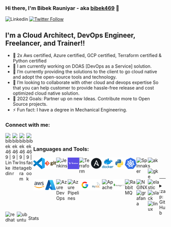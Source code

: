 ### Hi there, I'm Bibek Rauniyar - aka [bibek469][Linkedin] 👋

![Linkedin](https://img.shields.io/badge/<Cloud>-<DevOps>-<brightgreen>)
[![Twitter Follow](https://img.shields.io/twitter/follow/BibekRauniyar7?color=1DA1F2&style=for-the-badge)](https://twitter.com/intent/follow?original_referer=https%3A%2F%2Fgithub.com%2Fbibek469&screen_name=BibekRauniyar7)

## I'm a Cloud Architect, DevOps Engineer, Freelancer, and Trainer!!

- 🔭 2x Aws certified, Azure certified, GCP certified, Terraform certified & Python certified
- 🔭 I am currently working on DOAS [DevOps as a Service] solution.
- 🌱 I’m currently providing the solutions to the client to go cloud native and adopt  the open-source tools and technology.
- 👯 I’m looking to collaborate with other cloud and devops expertise So that you can help customer to provide hassle-free release and cost optimized cloud native solution. 
- 🥅 2022 Goals: Partner up on new Ideas. Contribute more to Open Source projects.
- ⚡ Fun fact: I have a degree in Mechanical Engineering.


### Connect with me:

[<img align="left" alt="bibek469 | Linkedin" width="22px" src="https://simpleicons.org/icons/linkedin.svg" />][Linkedin]
[<img align="left" alt="bibek469 | Twitter" width="22px" src="https://cdn.jsdelivr.net/npm/simple-icons@v3/icons/twitter.svg" />][twitter]
[<img align="left" alt="bibek469 | Instagram" width="22px" src="https://cdn.jsdelivr.net/npm/simple-icons@v3/icons/instagram.svg" />][instagram]
[<img align="left" alt="bibek469 | facebook" width="22px" src="https://simpleicons.org/icons/facebook.svg" />][facebook]

<br />

### Languages and Tools:

[<img align="left" alt="Visual Studio Code" width="36px" src="https://raw.githubusercontent.com/github/explore/80688e429a7d4ef2fca1e82350fe8e3517d3494d/topics/visual-studio-code/visual-studio-code.png" />][Linkedin]
[<img align="left" alt="HTML5" width="36px" src="https://raw.githubusercontent.com/github/explore/80688e429a7d4ef2fca1e82350fe8e3517d3494d/topics/git/git.png" />][Linkedin]
[<img align="left" alt="Jenkins" width="36px" src="https://www.jenkins.io/images/logos/automotive/256.png" />][Linkedin]
[<img align="left" alt="Terraform" width="36px" src="https://raw.githubusercontent.com/github/explore/80688e429a7d4ef2fca1e82350fe8e3517d3494d/topics/terraform/terraform.png" />][Linkedin]
[<img align="left" alt="Terraform" width="36px" src="https://cdn.gruntwork.io/gruntwork-website/6fb02985810c5d1df7751c55ba12cd27.png" />][Linkedin]
[<img align="left" alt="Ansible" width="36px" src="https://raw.githubusercontent.com/github/explore/80688e429a7d4ef2fca1e82350fe8e3517d3494d/topics/ansible/ansible.png" />][Linkedin]
[<img align="left" alt="Docker" width="36px" src="https://raw.githubusercontent.com/github/explore/80688e429a7d4ef2fca1e82350fe8e3517d3494d/topics/docker/docker.png" />][Linkedin]
[<img align="left" alt="python" width="36px" src="https://raw.githubusercontent.com/github/explore/80688e429a7d4ef2fca1e82350fe8e3517d3494d/topics/python/python.png" />][Linkedin]
[<img align="left" alt="Kubernetes" width="36px" src="https://raw.githubusercontent.com/github/explore/80688e429a7d4ef2fca1e82350fe8e3517d3494d/topics/kubernetes/kubernetes.png" />][Linkedin]
[<img align="left" alt="Spinnaker" width="36px" src="https://upload-icon.s3.us-east-2.amazonaws.com/uploads/icons/png/19549071651551952107-512.png" />][Linkedin]
[<img align="left" alt="aks" width="36px" src="https://user-images.githubusercontent.com/686194/73708023-03cb4e80-46b2-11ea-9806-93f09f917616.png" />][Linkedin]
[<img align="left" alt="gke" width="36px" src="https://a.fsdn.com/allura/s/google-kubernetes-engine-gke/icon?1599266008?&w=180" />][Linkedin]
[<img align="left" alt="Amazon AWS" width="36px" src="https://raw.githubusercontent.com/github/explore/fbceb94436312b6dacde68d122a5b9c7d11f9524/topics/aws/aws.png" />][Linkedin]
[<img align="left" alt="Microsoft Azure" width="36px" src="https://raw.githubusercontent.com/github/explore/80688e429a7d4ef2fca1e82350fe8e3517d3494d/topics/azure/azure.png" />][Linkedin]
[<img align="left" alt="Azure DevOps" width="36px" src="https://simpleicons.org/icons/azuredevops.svg" />][Linkedin]
[<img align="left" alt="Azure Pipelines" width="36px" src="https://simpleicons.org/icons/azurepipelines.svg" />][Linkedin]
[<img align="left" alt="Google cloud" width="36px" src="https://raw.githubusercontent.com/github/explore/80688e429a7d4ef2fca1e82350fe8e3517d3494d/topics/google/google.png" />][Linkedin]
[<img align="left" alt="MySQL" width="36px" src="https://raw.githubusercontent.com/github/explore/80688e429a7d4ef2fca1e82350fe8e3517d3494d/topics/mysql/mysql.png" />][Linkedin]
[<img align="left" alt="Apache" width="36px" src="https://simpleicons.org/icons/apache.svg" />][Linkedin]
[<img align="left" alt="MongoDB" width="36px" src="https://raw.githubusercontent.com/github/explore/80688e429a7d4ef2fca1e82350fe8e3517d3494d/topics/mongodb/mongodb.png" />][Linkedin]
[<img align="left" alt="RabbitMQ" width="36px" src="https://simpleicons.org/icons/rabbitmq.svg" />][Linkedin]
[<img align="left" alt="NGINX" width="36px" src="https://simpleicons.org/icons/nginx.svg" />][Linkedin]
[<img align="left" alt="elastic" width="36px" src="https://simpleicons.org/icons/elasticcloud.svg" />][Linkedin]
[<img align="left" alt="grafana" width="36px" src="https://simpleicons.org/icons/grafana.svg" />][Linkedin]
[<img align="left" alt="slack" width="36px" src="https://avatars0.githubusercontent.com/ml/1478?s=400&v=4" />][Linkedin]
[<img align="left" alt="linux" width="36px" src="https://simpleicons.org/icons/linux.svg" />][Linkedin]
[<img align="left" alt="redhat" width="36px" src="https://simpleicons.org/icons/redhat.svg" />][Linkedin]
[<img align="left" alt="ubuntu" width="36px" src="https://simpleicons.org/icons/ubuntu.svg" />][Linkedin]


<br />

<br />
<br />



---

<details>
  <summary>:zap: GitHub Stats</summary>

  <img align="left" alt="bibek's GitHub Stats" src="https://github-readme-stats-git-master.bibek469.vercel.app/api?username=bibek469&show_icons=true&hide_border=true&theme=radical" />

</details>

[Linkedin]: https://www.linkedin.com/in/bibek-rauniyar/
[twitter]: https://twitter.com/BibekRauniyar7
[facebook]: https://www.facebook.com/vivekrauniyar469/
[instagram]: https://www.instagram.com/vivek_rauni/?hl=en

